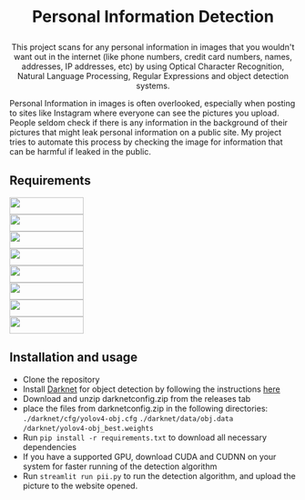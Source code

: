 # <p align="center">Personal Information Detection</p>

<p align="center">This project scans for any personal information in images that you wouldn't want out in the internet (like phone numbers, credit card numbers, names, addresses, IP addresses, etc) by using Optical Character Recognition, Natural Language Processing, Regular Expressions and object detection systems.</p>

Personal Information in images is often overlooked, especially when posting to sites like Instagram where everyone can see the pictures you upload. People seldom check if there is any information in the background of their pictures that might leak personal information on a public site. My project tries to automate this process by checking the image for information that can be harmful if leaked in the public.

## Requirements
<a href="https://www.python.org/"><img src="https://imgur.com/5U1Qas4.png" width="130px" height="30px"></a><br>
<a href="https://github.com/flairNLP/flair"><img src="https://i.imgur.com/4fOVzrO.png" width="130px" height="30px"></a><br>
<a href="https://streamlit.io/"><img src="https://i.imgur.com/KUaORTO.png" width="130px" height="30px"></a><br>
<a href="https://github.com/JaidedAI/EasyOCR"><img src="https://imgur.com/prDaufp.png" width="130px" height="30px"></a><br>
<a href="https://matplotlib.org/"><img src="https://imgur.com/u5TmBrV.png" width="130px" height="30px"></a><br>
<a href="https://opencv.org/"><img src="https://imgur.com/jEJpm7H.png" width="130px" height="30px"></a><br>
<a href="https://numpy.org/"><img src="https://imgur.com/bQ6fhnn.png" width="130px" height="30px"></a><br>
<a href="https://docs.python.org/3/library/re.html"><img src="https://i.imgur.com/xQ8Kvmu.png" width="130px" height="30px"></a><br>

## Installation and usage
- Clone the repository
- Install [Darknet](https://github.com/AlexeyAB/darknet) for object detection by following the instructions [here](https://github.com/AlexeyAB/darknet#how-to-compile-on-linux-using-make)
- Download and unzip darknetconfig.zip from the releases tab
- place the files from darknetconfig.zip in the following directories:
    `./darknet/cfg/yolov4-obj.cfg`
    `./darknet/data/obj.data`
    `/darknet/yolov4-obj_best.weights`
- Run `pip install -r requirements.txt` to download all necessary dependencies
- If you have a supported GPU, download CUDA and CUDNN on your system for faster running of the detection algorithm
- Run `streamlit run pii.py` to run the detection algorithm, and upload the picture to the website opened.

